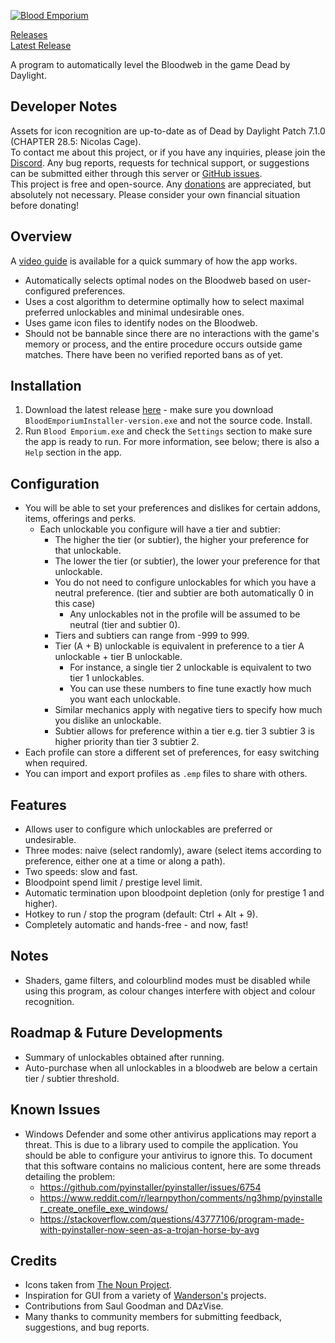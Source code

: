 [![Blood Emporium](assets/images/splash.png)](https://github.com/IIInitiationnn/BloodEmporium/releases/latest)

[Releases](https://github.com/IIInitiationnn/BloodEmporium/releases) \
[Latest Release](https://github.com/IIInitiationnn/BloodEmporium/releases/latest)

A program to automatically level the Bloodweb in the game Dead by Daylight.

## Developer Notes
Assets for icon recognition are up-to-date as of Dead by Daylight Patch 7.1.0 (CHAPTER 28.5: Nicolas Cage).\
To contact me about this project, or if you have any inquiries, please join the [Discord](https://discord.gg/J4KCqJJuaM).
Any bug reports, requests for technical support, or suggestions can be submitted either through this server or
[GitHub issues](https://github.com/IIInitiationnn/BloodEmporium/issues).\
This project is free and open-source. Any [donations](https://www.paypal.me/IIInitiationnn) are appreciated,
but absolutely not necessary. Please consider your own financial situation before donating!

## Overview
A [video guide](https://www.youtube.com/watch?v=3GFwQaB06Ug) is available for a quick summary of how the app works.
- Automatically selects optimal nodes on the Bloodweb based on user-configured preferences.
- Uses a cost algorithm to determine optimally how to select maximal preferred unlockables and minimal undesirable ones.
- Uses game icon files to identify nodes on the Bloodweb.
- Should not be bannable since there are no interactions with the game's memory or process, and the entire procedure
  occurs outside game matches. There have been no verified reported bans as of yet.

## Installation
1. Download the latest release [here](https://github.com/IIInitiationnn/BloodEmporium/releases/latest) - make sure you
   download `BloodEmporiumInstaller-version.exe` and not the source code. Install.
2. Run `Blood Emporium.exe` and check the `Settings` section to make sure the app is ready to run. For more information,
   see below; there is also a `Help` section in the app.

## Configuration
- You will be able to set your preferences and dislikes for certain addons, items, offerings and perks.
    - Each unlockable you configure will have a tier and subtier:
        - The higher the tier (or subtier), the higher your preference for that unlockable.
        - The lower the tier (or subtier), the lower your preference for that unlockable.
        - You do not need to configure unlockables for which you have a neutral preference.
          (tier and subtier are both automatically 0 in this case)
            - Any unlockables not in the profile will be assumed to be neutral (tier and subtier 0).
        - Tiers and subtiers can range from -999 to 999.
        - Tier (A + B) unlockable is equivalent in preference to a tier A unlockable + tier B unlockable.
            - For instance, a single tier 2 unlockable is equivalent to two tier 1 unlockables.
            - You can use these numbers to fine tune exactly how much you want each unlockable.
        - Similar mechanics apply with negative tiers to specify how much you dislike an unlockable.
        - Subtier allows for preference within a tier e.g. tier 3 subtier 3 is higher priority than tier 3 subtier 2.
- Each profile can store a different set of preferences, for easy switching when required.
- You can import and export profiles as `.emp` files to share with others.

## Features
- Allows user to configure which unlockables are preferred or undesirable.
- Three modes: naive (select randomly), aware (select items according to preference, either one at a time or along a 
  path).
- Two speeds: slow and fast.
- Bloodpoint spend limit / prestige level limit.
- Automatic termination upon bloodpoint depletion (only for prestige 1 and higher).
- Hotkey to run / stop the program (default: Ctrl + Alt + 9).
- Completely automatic and hands-free - and now, fast!

## Notes
- Shaders, game filters, and colourblind modes must be disabled while using this program,
  as colour changes interfere with object and colour recognition.

## Roadmap & Future Developments
- Summary of unlockables obtained after running.
- Auto-purchase when all unlockables in a bloodweb are below a certain tier / subtier threshold.

## Known Issues
- Windows Defender and some other antivirus applications may report a threat. This is due to a library used to
  compile the application. You should be able to configure your antivirus to ignore this.
  To document that this software contains no malicious content, here are some threads detailing the problem:
    - https://github.com/pyinstaller/pyinstaller/issues/6754
    - https://www.reddit.com/r/learnpython/comments/ng3hmp/pyinstaller_create_onefile_exe_windows/
    - https://stackoverflow.com/questions/43777106/program-made-with-pyinstaller-now-seen-as-a-trojan-horse-by-avg

## Credits
- Icons taken from [The Noun Project](https://thenounproject.com/).
- Inspiration for GUI from a variety of [Wanderson's](https://www.youtube.com/WandersonIsMe) projects.
- Contributions from Saul Goodman and DAzVise.
- Many thanks to community members for submitting feedback, suggestions, and bug reports.